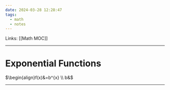 ```yaml
---
date: 2024-03-28 12:28:47
tags:
  - math
  - notes
---
```

Links: [[Math MOC]]

---
# Exponential Functions
$\begin{align}f(x)&=b^{x} \\ b&$

---
